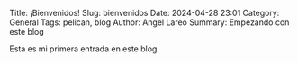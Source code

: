 Title: ¡Bienvenidos!
Slug: bienvenidos
Date: 2024-04-28 23:01
Category: General
Tags: pelican, blog
Author: Angel Lareo
Summary: Empezando con este blog

Esta es mi primera entrada en este blog.
